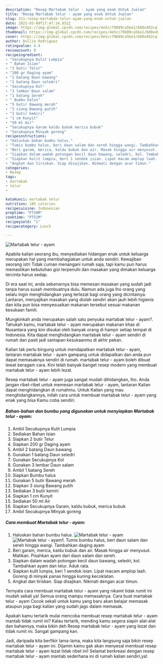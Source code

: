 ```yaml
---
description: "Resep Martabak telur - ayam yang enak Untuk Jualan"
title: "Resep Martabak telur - ayam yang enak Untuk Jualan"
slug: 311-resep-martabak-telur-ayam-yang-enak-untuk-jualan
date: 2021-03-09T17:47:14.931Z
image: https://img-global.cpcdn.com/recipes/4e5cc79889ca5be1/680x482cq70/martabak-telur-ayam-foto-resep-utama.jpg
thumbnail: https://img-global.cpcdn.com/recipes/4e5cc79889ca5be1/680x482cq70/martabak-telur-ayam-foto-resep-utama.jpg
cover: https://img-global.cpcdn.com/recipes/4e5cc79889ca5be1/680x482cq70/martabak-telur-ayam-foto-resep-utama.jpg
author: Dollie Rodriguez
ratingvalue: 4.4
reviewcount: 8
recipeingredient:
- "Secukupnya Kulit Lumpia"
- " Bahan Isian"
- "2 butir Telur"
- "200 gr Daging ayam"
- "2 batang Daun bawang"
- "1 batang Daun seledri"
- "Secukupnya Kol"
- "3 lembar Daun salam"
- "1 batang Sereh"
- " Bumbu halus"
- "5 butir Bawang merah"
- "3 siung Bawang putih"
- "3 butir kemiri"
- "1 cm Kunyit"
- "50 ml Air"
- "Secukupnya Garam kaldu bubuk merica bubuk"
- "Secukupnya Minyak goreng"
recipeinstructions:
- "Haluskan bahan bumbu halus."
- "Tumis bumbu halus, beri daun salam dan sereh hingga wangi. Tambahkan daging ayam"
- "Beri garam, merica, kaldu bubuk dan air. Masak hingga air menyusut. Matikan. Pisahkan ayam dari daun salam dan sereh."
- "Siapkan dalam wadah potongan kecil daun bawang, seledri, kol. Tambahkan ayam dan telur. Aduk rata."
- "Siapkan kulit lumpia, beri 1 sendok isian. Lipat macam amplop laah. Goreng di minyak panas hingga kuning kecoklatan."
- "Angkat dan tiriskan. Siap disajikan. Nikmati dengan acar timun."
categories:
- Resep
tags:
- martabak
- telur
- 

katakunci: martabak telur  
nutrition: 185 calories
recipecuisine: Indonesian
preptime: "PT20M"
cooktime: "PT52M"
recipeyield: "1"
recipecategory: Lunch

---
```



![Martabak telur - ayam](https://img-global.cpcdn.com/recipes/4e5cc79889ca5be1/680x482cq70/martabak-telur-ayam-foto-resep-utama.jpg)

Apabila kalian seorang ibu, menyediakan hidangan enak untuk keluarga merupakan hal yang membahagiakan untuk anda sendiri. Kewajiban seorang istri Tidak cuman menangani rumah saja, tapi kamu pun harus memastikan kebutuhan gizi terpenuhi dan masakan yang dimakan keluarga tercinta harus sedap.

Di era  saat ini, anda sebenarnya bisa memesan masakan yang sudah jadi tanpa harus susah membuatnya dulu. Namun ada juga lho orang yang selalu ingin menghidangkan yang terlezat bagi orang yang dicintainya. Lantaran, menyajikan masakan yang diolah sendiri akan jauh lebih higienis dan kita pun bisa menyesuaikan makanan tersebut sesuai makanan kesukaan famili. 



Mungkinkah anda merupakan salah satu penyuka martabak telur - ayam?. Tahukah kamu, martabak telur - ayam merupakan makanan khas di Nusantara yang kini disukai oleh banyak orang di hampir setiap tempat di Indonesia. Kita dapat menghidangkan martabak telur - ayam sendiri di rumah dan pasti jadi santapan kesukaanmu di akhir pekan.

Kalian tak perlu bingung untuk mendapatkan martabak telur - ayam, lantaran martabak telur - ayam gampang untuk didapatkan dan anda pun dapat memasaknya sendiri di rumah. martabak telur - ayam boleh dibuat lewat beragam cara. Kini telah banyak banget resep modern yang membuat martabak telur - ayam lebih lezat.

Resep martabak telur - ayam juga sangat mudah dihidangkan, lho. Anda jangan ribet-ribet untuk memesan martabak telur - ayam, lantaran Kalian dapat menghidangkan di rumahmu. Untuk Kalian yang mau menghidangkannya, inilah cara untuk membuat martabak telur - ayam yang enak yang bisa Kamu coba sendiri.

<!--inarticleads1-->

##### Bahan-bahan dan bumbu yang digunakan untuk menyiapkan Martabak telur - ayam:

1. Ambil Secukupnya Kulit Lumpia
1. Sediakan  Bahan Isian
1. Siapkan 2 butir Telur
1. Siapkan 200 gr Daging ayam
1. Ambil 2 batang Daun bawang
1. Gunakan 1 batang Daun seledri
1. Gunakan Secukupnya Kol
1. Gunakan 3 lembar Daun salam
1. Ambil 1 batang Sereh
1. Siapkan  Bumbu halus
1. Gunakan 5 butir Bawang merah
1. Siapkan 3 siung Bawang putih
1. Sediakan 3 butir kemiri
1. Siapkan 1 cm Kunyit
1. Sediakan 50 ml Air
1. Siapkan Secukupnya Garam, kaldu bubuk, merica bubuk
1. Ambil Secukupnya Minyak goreng




<!--inarticleads2-->

##### Cara membuat Martabak telur - ayam:

1. Haluskan bahan bumbu halus.
<img src="https://img-global.cpcdn.com/steps/004e91e8ccfc77eb/160x128cq70/martabak-telur-ayam-langkah-memasak-1-foto.jpg" alt="Martabak telur - ayam"><img src="https://img-global.cpcdn.com/steps/b29505287fb38bb0/160x128cq70/martabak-telur-ayam-langkah-memasak-1-foto.jpg" alt="Martabak telur - ayam">1. Tumis bumbu halus, beri daun salam dan sereh hingga wangi. Tambahkan daging ayam
1. Beri garam, merica, kaldu bubuk dan air. Masak hingga air menyusut. Matikan. Pisahkan ayam dari daun salam dan sereh.
1. Siapkan dalam wadah potongan kecil daun bawang, seledri, kol. Tambahkan ayam dan telur. Aduk rata.
1. Siapkan kulit lumpia, beri 1 sendok isian. Lipat macam amplop laah. Goreng di minyak panas hingga kuning kecoklatan.
1. Angkat dan tiriskan. Siap disajikan. Nikmati dengan acar timun.




Ternyata cara membuat martabak telur - ayam yang nikamt tidak rumit ini mudah sekali ya! Semua orang mampu memasaknya. Cara buat martabak telur - ayam Cocok sekali untuk kamu yang baru akan belajar memasak ataupun juga bagi kalian yang sudah jago dalam memasak.

Apakah kamu tertarik mulai mencoba membuat resep martabak telur - ayam mantab tidak rumit ini? Kalau tertarik, mending kamu segera siapin alat-alat dan bahannya, maka bikin deh Resep martabak telur - ayam yang lezat dan tidak rumit ini. Sangat gampang kan. 

Jadi, daripada kita berfikir lama-lama, maka kita langsung saja bikin resep martabak telur - ayam ini. Dijamin kamu gak akan menyesal membuat resep martabak telur - ayam lezat tidak ribet ini! Selamat berkreasi dengan resep martabak telur - ayam mantab sederhana ini di rumah kalian sendiri,ya!.

